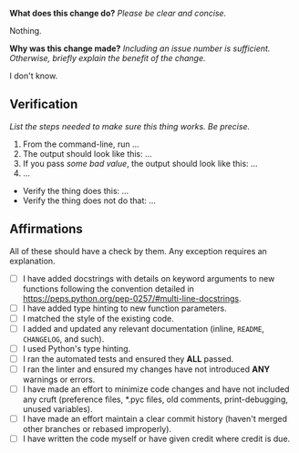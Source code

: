 **What does this change do?** _Please be clear and concise._

Nothing.

**Why was this change made?** _Including an issue number is sufficient. Otherwise, briefly explain the benefit of the change._

I don't know.


## Verification

_List the steps needed to make sure this thing works. Be precise._

1. From the command-line, run ...
2. The output should look like this: ...
3. If you pass _some bad value_, the output should look like this: ...
4. ...

- Verify the thing does this: ...
- Verify the thing does not do that: ...


## Affirmations

All of these should have a check by them. Any exception requires an explanation.

* [ ] I have added docstrings with details on keyword arguments to new functions following the convention detailed in https://peps.python.org/pep-0257/#multi-line-docstrings.
* [ ] I have added type hinting to new function parameters.
* [ ] I matched the style of the existing code.
* [ ] I added and updated any relevant documentation (inline, `README`, `CHANGELOG`, and such).
* [ ] I used Python's type hinting.
* [ ] I ran the automated tests and ensured they **ALL** passed.
* [ ] I ran the linter and ensured my changes have not introduced **ANY** warnings or errors.
* [ ] I have made an effort to minimize code changes and have not included any cruft (preference files, *.pyc files, old comments, print-debugging, unused variables).
* [ ] I have made an effort maintain a clear commit history (haven't merged other branches or rebased improperly).
* [ ] I have written the code myself or have given credit where credit is due.
